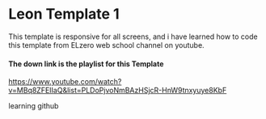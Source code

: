 # Leon Template 1

This template is responsive for all screens, and i have learned how to code this template from ELzero web school channel on youtube.

#### The down link is the playlist for this Template 
https://www.youtube.com/watch?v=MBq8ZFEIIaQ&list=PLDoPjvoNmBAzHSjcR-HnW9tnxyuye8KbF

learning github